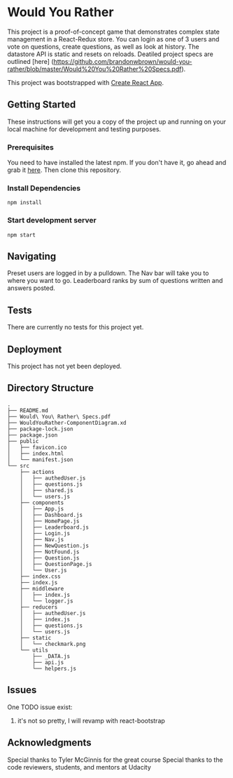 # Would You Rather

This project is a proof-of-concept game that demonstrates complex state management in a React-Redux store. You can login as one of 3 users and vote on questions, create questions, as well as look at history. The datastore API is static and resets on reloads. Deatiled project specs are outlined [here] (https://github.com/brandonwbrown/would-you-rather/blob/master/Would%20You%20Rather%20Specs.pdf).

This project was bootstrapped with [Create React App](https://github.com/facebookincubator/create-react-app).

## Getting Started

These instructions will get you a copy of the project up and running on your local machine for development and testing purposes.

### Prerequisites

You need to have installed the latest npm. If you don't have it, go ahead and grab it [here](https://nodejs.org/). Then clone this repository.

### Install Dependencies

`npm install`

### Start development server

`npm start`

## Navigating

Preset users are logged in by a pulldown. The Nav bar will take you to where you want to go. Leaderboard ranks by sum of questions written and answers posted.

## Tests

There are currently no tests for this project yet.

## Deployment

This project has not yet been deployed.

## Directory Structure

```
.
├── README.md
├── Would\ You\ Rather\ Specs.pdf
├── WouldYouRather-ComponentDiagram.xd
├── package-lock.json
├── package.json
├── public
│   ├── favicon.ico
│   ├── index.html
│   └── manifest.json
└── src
    ├── actions
    │   ├── authedUser.js
    │   ├── questions.js
    │   ├── shared.js
    │   └── users.js
    ├── components
    │   ├── App.js
    │   ├── Dashboard.js
    │   ├── HomePage.js
    │   ├── Leaderboard.js
    │   ├── Login.js
    │   ├── Nav.js
    │   ├── NewQuestion.js
    │   ├── NotFound.js
    │   ├── Question.js
    │   ├── QuestionPage.js
    │   └── User.js
    ├── index.css
    ├── index.js
    ├── middleware
    │   ├── index.js
    │   └── logger.js
    ├── reducers
    │   ├── authedUser.js
    │   ├── index.js
    │   ├── questions.js
    │   └── users.js
    ├── static
    │   └── checkmark.png
    └── utils
        ├── _DATA.js
        ├── api.js
        └── helpers.js
```

## Issues

One TODO issue exist:
1) it's not so pretty, I will revamp with react-bootstrap

## Acknowledgments

Special thanks to Tyler McGinnis for the great course
Special thanks to the code reviewers, students, and mentors at Udacity
